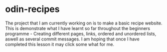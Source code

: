 # odin-recipes 
The project that I am currently working on is to make a basic recipe website. This is demonstrate what I have learnt so far throughout the beginners programme - Creating different pages, links, ordered and unordered lists, aswell as several commit messages. I am hoping that once I have completed this lesson it may click some what for me.